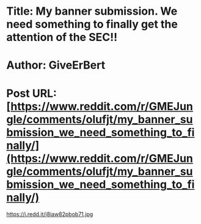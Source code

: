 # Title: My banner submission. We need something to finally get the attention of the SEC!!
# Author: GiveErBert
# Post URL: [https://www.reddit.com/r/GMEJungle/comments/olufjt/my_banner_submission_we_need_something_to_finally/](https://www.reddit.com/r/GMEJungle/comments/olufjt/my_banner_submission_we_need_something_to_finally/)


https://i.redd.it/j8iaw82pbob71.jpg